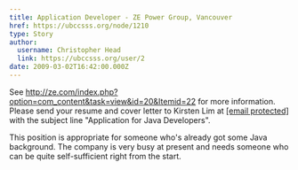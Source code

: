 ```yaml
---
title: Application Developer - ZE Power Group, Vancouver 
href: https://ubccsss.org/node/1210
type: Story
author:
  username: Christopher Head
  link: https://ubccsss.org/user/2
date: 2009-03-02T16:42:00.000Z
---
```


<div class="field field-name-body field-type-text-with-summary field-label-hidden"><div class="field-items"><div class="field-item even"><p>See <a href="http://ze.com/index.php?option=com_content&amp;task=view&amp;id=20&amp;Itemid=22">http://ze.com/index.php?option=com_content&amp;task=view&amp;id=20&amp;Itemid=22</a> for more information.<br>
Please send your resume and cover letter to Kirsten Lim at <a href="/cdn-cgi/l/email-protection#72191b000106171c3208175c111d1f"><span class="__cf_email__" data-cfemail="fd96948f8e899893bd8798d39e9290">[email&#xA0;protected]</span></a> with the subject line &quot;Application for Java Developers&quot;. </p>
<p>This position is appropriate for someone who&apos;s already got some Java background. The company is very busy at present and needs someone who can be quite self-sufficient right from the start.</p>
</div></div></div>    <footer>
          </footer>